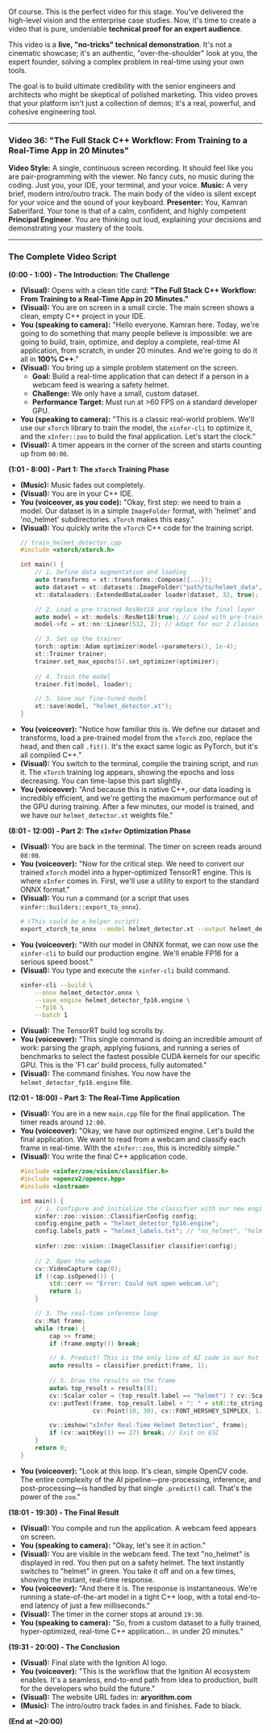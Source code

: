 Of course. This is the perfect video for this stage. You've delivered the high-level vision and the enterprise case studies. Now, it's time to create a video that is pure, undeniable **technical proof for an expert audience**.

This video is a **live, "no-tricks" technical demonstration**. It's not a cinematic showcase; it's an authentic, "over-the-shoulder" look at you, the expert founder, solving a complex problem in real-time using your own tools.

The goal is to build ultimate credibility with the senior engineers and architects who might be skeptical of polished marketing. This video proves that your platform isn't just a collection of demos; it's a real, powerful, and cohesive engineering tool.

---

### **Video 36: "The Full Stack C++ Workflow: From Training to a Real-Time App in 20 Minutes"**

**Video Style:** A single, continuous screen recording. It should feel like you are pair-programming with the viewer. No fancy cuts, no music during the coding. Just you, your IDE, your terminal, and your voice.
**Music:** A very brief, modern intro/outro track. The main body of the video is silent except for your voice and the sound of your keyboard.
**Presenter:** You, Kamran Saberifard. Your tone is that of a calm, confident, and highly competent **Principal Engineer**. You are thinking out loud, explaining your decisions and demonstrating your mastery of the tools.

---

### **The Complete Video Script**

**(0:00 - 1:00) - The Introduction: The Challenge**

*   **(Visual):** Opens with a clean title card: **"The Full Stack C++ Workflow: From Training to a Real-Time App in 20 Minutes."**
*   **(Visual):** You are on screen in a small circle. The main screen shows a clean, empty C++ project in your IDE.
*   **You (speaking to camera):** "Hello everyone. Kamran here. Today, we're going to do something that many people believe is impossible: we are going to build, train, optimize, and deploy a complete, real-time AI application, from scratch, in under 20 minutes. And we're going to do it all in **100% C++**."
*   **(Visual):** You bring up a simple problem statement on the screen.
    *   **Goal:** Build a real-time application that can detect if a person in a webcam feed is wearing a safety helmet.
    *   **Challenge:** We only have a small, custom dataset.
    *   **Performance Target:** Must run at >60 FPS on a standard developer GPU.
*   **You (speaking to camera):** "This is a classic real-world problem. We'll use our `xTorch` library to train the model, the `xinfer-cli` to optimize it, and the `xInfer::zoo` to build the final application. Let's start the clock."
*   **(Visual):** A timer appears in the corner of the screen and starts counting up from `00:00`.

**(1:01 - 8:00) - Part 1: The `xTorch` Training Phase**

*   **(Music):** Music fades out completely.
*   **(Visual):** You are in your C++ IDE.
*   **You (voiceover, as you code):** "Okay, first step: we need to train a model. Our dataset is in a simple `ImageFolder` format, with 'helmet' and 'no_helmet' subdirectories. `xTorch` makes this easy."
*   **(Visual):** You quickly write the `xTorch` C++ code for the training script.
    ```cpp
    // train_helmet_detector.cpp
    #include <xtorch/xtorch.h>

    int main() {
        // 1. Define data augmentation and loading
        auto transforms = xt::transforms::Compose({...});
        auto dataset = xt::datasets::ImageFolder("path/to/helmet_data", transforms);
        xt::dataloaders::ExtendedDataLoader loader(dataset, 32, true);

        // 2. Load a pre-trained ResNet18 and replace the final layer
        auto model = xt::models::ResNet18(true); // Load with pre-trained weights
        model->fc = xt::nn::Linear(512, 2); // Adapt for our 2 classes

        // 3. Set up the trainer
        torch::optim::Adam optimizer(model->parameters(), 1e-4);
        xt::Trainer trainer;
        trainer.set_max_epochs(5).set_optimizer(optimizer);
        
        // 4. Train the model
        trainer.fit(model, loader);

        // 5. Save our fine-tuned model
        xt::save(model, "helmet_detector.xt");
    }
    ```
*   **You (voiceover):** "Notice how familiar this is. We define our dataset and transforms, load a pre-trained model from the `xTorch` zoo, replace the head, and then call `.fit()`. It's the exact same logic as PyTorch, but it's all compiled C++."
*   **(Visual):** You switch to the terminal, compile the training script, and run it. The `xTorch` training log appears, showing the epochs and loss decreasing. You can time-lapse this part slightly.
*   **You (voiceover):** "And because this is native C++, our data loading is incredibly efficient, and we're getting the maximum performance out of the GPU during training. After a few minutes, our model is trained, and we have our `helmet_detector.xt` weights file."

**(8:01 - 12:00) - Part 2: The `xInfer` Optimization Phase**

*   **(Visual):** You are back in the terminal. The timer on screen reads around `08:00`.
*   **You (voiceover):** "Now for the critical step. We need to convert our trained `xTorch` model into a hyper-optimized TensorRT engine. This is where `xInfer` comes in. First, we'll use a utility to export to the standard ONNX format."
*   **(Visual):** You run a command (or a script that uses `xinfer::builders::export_to_onnx`).
    ```bash
    # (This could be a helper script)
    export_xtorch_to_onnx --model helmet_detector.xt --output helmet_detector.onnx
    ```
*   **You (voiceover):** "With our model in ONNX format, we can now use the `xinfer-cli` to build our production engine. We'll enable FP16 for a serious speed boost."
*   **(Visual):** You type and execute the `xinfer-cli` build command.
    ```bash
    xinfer-cli --build \
        --onnx helmet_detector.onnx \
        --save_engine helmet_detector_fp16.engine \
        --fp16 \
        --batch 1
    ```
*   **(Visual):** The TensorRT build log scrolls by.
*   **You (voiceover):** "This single command is doing an incredible amount of work: parsing the graph, applying fusions, and running a series of benchmarks to select the fastest possible CUDA kernels for our specific GPU. This is the 'F1 car' build process, fully automated."
*   **(Visual):** The command finishes. You now have the `helmet_detector_fp16.engine` file.

**(12:01 - 18:00) - Part 3: The Real-Time Application**

*   **(Visual):** You are in a new `main.cpp` file for the final application. The timer reads around `12:00`.
*   **You (voiceover):** "Okay, we have our optimized engine. Let's build the final application. We want to read from a webcam and classify each frame in real-time. With the `xInfer::zoo`, this is incredibly simple."
*   **(Visual):** You write the final C++ application code.
    ```cpp
    #include <xinfer/zoo/vision/classifier.h>
    #include <opencv2/opencv.hpp>
    #include <iostream>

    int main() {
        // 1. Configure and initialize the classifier with our new engine
        xinfer::zoo::vision::ClassifierConfig config;
        config.engine_path = "helmet_detector_fp16.engine";
        config.labels_path = "helmet_labels.txt"; // "no_helmet", "helmet"
        
        xinfer::zoo::vision::ImageClassifier classifier(config);
        
        // 2. Open the webcam
        cv::VideoCapture cap(0);
        if (!cap.isOpened()) {
            std::cerr << "Error: Could not open webcam.\n";
            return 1;
        }

        // 3. The real-time inference loop
        cv::Mat frame;
        while (true) {
            cap >> frame;
            if (frame.empty()) break;

            // 4. Predict! This is the only line of AI code in our hot loop.
            auto results = classifier.predict(frame, 1);
            
            // 5. Draw the results on the frame
            auto& top_result = results[0];
            cv::Scalar color = (top_result.label == "helmet") ? cv::Scalar(0, 255, 0) : cv::Scalar(0, 0, 255);
            cv::putText(frame, top_result.label + ": " + std::to_string(top_result.confidence), 
                        cv::Point(10, 30), cv::FONT_HERSHEY_SIMPLEX, 1.0, color, 2);

            cv::imshow("xInfer Real-Time Helmet Detection", frame);
            if (cv::waitKey(1) == 27) break; // Exit on ESC
        }
        return 0;
    }
    ```
*   **You (voiceover):** "Look at this loop. It's clean, simple OpenCV code. The entire complexity of the AI pipeline—pre-processing, inference, and post-processing—is handled by that single `.predict()` call. That's the power of the `zoo`."

**(18:01 - 19:30) - The Final Result**

*   **(Visual):** You compile and run the application. A webcam feed appears on screen.
*   **You (speaking to camera):** "Okay, let's see it in action."
*   **(Visual):** You are visible in the webcam feed. The text "no_helmet" is displayed in red. You then put on a safety helmet. The text instantly switches to "helmet" in green. You take it off and on a few times, showing the instant, real-time response.
*   **You (voiceover):** "And there it is. The response is instantaneous. We're running a state-of-the-art model in a tight C++ loop, with a total end-to-end latency of just a few milliseconds."
*   **(Visual):** The timer in the corner stops at around `19:30`.
*   **You (speaking to camera):** "So, from a custom dataset to a fully trained, hyper-optimized, real-time C++ application... in under 20 minutes."

**(19:31 - 20:00) - The Conclusion**

*   **(Visual):** Final slate with the Ignition AI logo.
*   **You (voiceover):** "This is the workflow that the Ignition AI ecosystem enables. It's a seamless, end-to-end path from idea to production, built for the developers who build the future."
*   **(Visual):** The website URL fades in: **aryorithm.com**
*   **(Music):** The intro/outro track fades in and finishes. Fade to black.

**(End at ~20:00)**